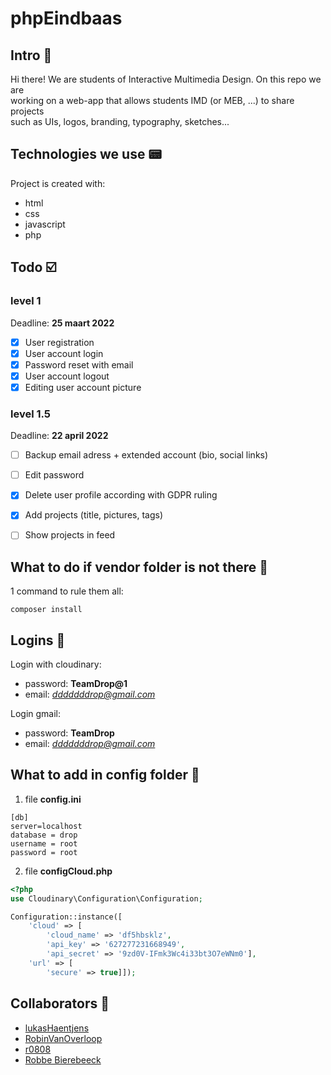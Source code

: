 # phpEindbaas 



## Intro 👋


Hi there! We are students of Interactive Multimedia Design.  On this repo we are <br />
working on a web-app that allows students IMD (or MEB, ...) to share projects <br /> such as UIs, logos, branding, typography, sketches...

## Technologies we use 📟


Project is created with:

* html
* css
* javascript
* php

## Todo ☑️



### level 1

Deadline: **25 maart 2022**

- [x] User registration
- [x] User account login
- [x] Password reset with email
- [x] User account logout
- [x] Editing user account picture

### level 1.5

Deadline: **22 april 2022**

- [ ] Backup email adress + extended account (bio, social links) 
- [ ] Edit password 
- [x] Delete user profile according with GDPR ruling
- [x] Add projects (title, pictures, tags)
- [ ] Show projects in feed


## What to do if vendor folder is not there 🤔
1 command to rule them all:

```
composer install
```

## Logins 🔐
Login with cloudinary:
- password: **TeamDrop@1**
- email: *dddddddrop@gmail.com*

Login gmail:
- password: **TeamDrop**
- email: *dddddddrop@gmail.com*

## What to add in config folder 📂
1. file **config.ini**
```
[db] 
server=localhost
database = drop
username = root
password = root
```
2. file **configCloud.php**
``` php
<?php
use Cloudinary\Configuration\Configuration;

Configuration::instance([
    'cloud' => [
        'cloud_name' => 'df5hbsklz',
        'api_key' => '627277231668949',
        'api_secret' => '9zd0V-IFmk3Wc4i33bt3O7eWNm0'],
    'url' => [
        'secure' => true]]);
```
    
## Collaborators️ 🤝

- [lukasHaentjens](https://github.com/lukasHaentjens "Named link title")
- [RobinVanOverloop](https://github.com/12345123454321 "Named link title")
- [r0808](https://github.com/r0808 "Named link title")
- [Robbe Bierebeeck](https://github.com/RobbeBierebeeck "Named link title")
